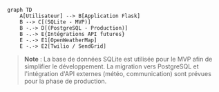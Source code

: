```mermaid
graph TD
    A[Utilisateur] --> B[Application Flask]
    B --> C[(SQLite - MVP)]
    B -.-> D[(PostgreSQL - Production)]
    B -.-> E{Intégrations API futures}
    E -.-> E1[OpenWeatherMap]
    E -.-> E2[Twilio / SendGrid]
```

> **Note** : La base de données SQLite est utilisée pour le MVP afin de simplifier le développement. La migration vers PostgreSQL et l'intégration d'API externes (météo, communication) sont prévues pour la phase de production.
